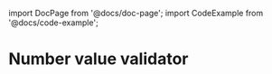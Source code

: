 import DocPage from '@docs/doc-page';
import CodeExample from '@docs/code-example';

<DocPage>

# Number value validator

<CodeExample mode="preview" source="components/validators/number-validator" />

</DocPage>
